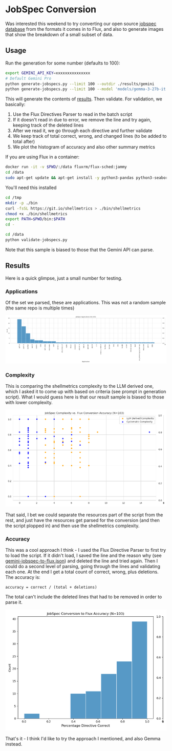 # JobSpec Conversion

Was interested this weekend to try converting our open source [jobspec database](https://github.com/converged-computing/jobspec-database) from the formats it comes in to Flux, and also to generate images that show the breakdown of a small subset of data.

## Usage

Run the generation for some number (defaults to 100):

```bash
export GEMINI_API_KEY=xxxxxxxxxxxxxxx
# Default Gemini Pro
python generate-jobspecs.py --limit 100 --outdir ./results/gemini
python generate-jobspecs.py --limit 100 --model 'models/gemma-3-27b-it' --outdir ./results/gemma
```

This will generate the contents of [results](results). Then validate. For validation, we basically:

1. Use the Flux Directives Parser to read in the batch script
2. If it doesn't read in due to error, we remove the line and try again, keeping track of the deleted lines
3. After we read it, we go through each directive and further validate
4. We keep track of total correct, wrong, and changed lines (to be added to total after)
5. We plot the histogram of accuracy and also other summary metrics

If you are using Flux in a container:

```bash
docker run -it -v $PWD/:/data fluxrm/flux-sched:jammy
cd /data
sudo apt-get update && apt-get install -y python3-pandas python3-seaborn
```
You'll need this installed

```bash
cd /tmp
mkdir -p ./bin
curl -fsSL https://git.io/shellmetrics > ./bin/shellmetrics
chmod +x ./bin/shellmetrics
export PATH=$PWD/bin:$PATH
cd -
```

```bash
cd /data
python validate-jobspecs.py
```

Note that this sample is biased to those that the Gemini API can parse.

## Results

Here is a quick glimpse, just a small number for testing.

### Applications

Of the set we parsed, these are applications. This was not a random sample (the same repo is multiple times)

![img/gemini-jobspec-applications.png](img/gemini-jobspec-applications.png)

### Complexity

This is comparing the shellmetrics complexity to the LLM derived one, which I asked it to come up with based on criteria (see prompt in generation script). What I would guess here is that our result sample is biased to those with lower complexity.

![img/gemini-jobspec-complexity.png](img/gemini-jobspec-complexity.png)

That said, I bet we could separate the resources part of the script from the rest, and just have the resources get parsed for the conversion (and then the script plopped in) and then use the shellmetrics complexity.

### Accuracy

This was a cool approach I think - I used the Flux Directive Parser to first try to load the script. If it didn't load, I saved the line and the reason why (see [gemini-jobspec-to-flux.json](gemini-jobspec-to-flux.json)) and deleted the line and tried again. Then I could do a second level of parsing, going through the lines and validating each one. At the end I get a total count of correct, wrong, plus deletions. The accuracy is:

```console
accuracy = correct / (total + deletions)
```

The total can't include the deleted lines that had to be removed in order to parse it.

![img/gemini-jobspec-to-flux-accuracy.png](img/gemini-jobspec-to-flux-accuracy.png)

That's it - I think I'd like to try the approach I mentioned, and also Gemma instead.
